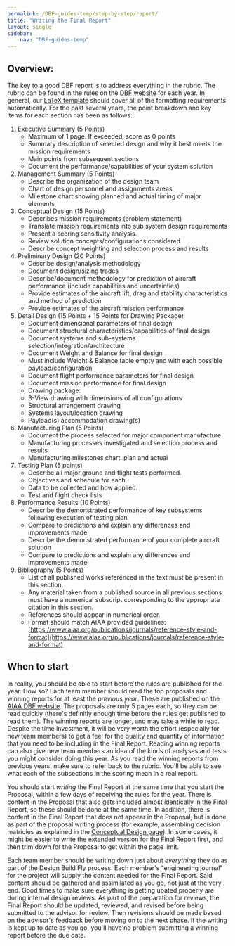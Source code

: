 ```yaml
---
permalink: /DBF-guides-temp/step-by-step/report/
title: "Writing the Final Report"
layout: single
sidebar:
    nav: "DBF-guides-temp"
---
```



## Overview:

The key to a good DBF report is to address everything in the rubric.  The rubric can be found in the rules on the [DBF website](https://www.aiaa.org/dbf/competition-information/rules-resources) for each year.  In general, our [LaTeX template](https://github.com/BYU-Aeronautics-Club/DBF/blob/master/reports/template/designreport/reporttemplate.pdf) should cover all of the formatting requirements automatically.  For the past several years, the point breakdown and key items for each section has been as follows:

1. Executive Summary (5 Points)
   - Maximum of 1 page. If exceeded, score as 0 points
   - Summary description of selected design and why it best meets the mission requirements
   - Main points from subsequent sections
   - Document the performance/capabilities of your system solution
2. Management Summary (5 Points)
   - Describe the organization of the design team
   - Chart of design personnel and assignments areas
   - Milestone chart showing planned and actual timing of major elements
3. Conceptual Design (15 Points)
   - Describes mission requirements (problem statement)
   - Translate mission requirements into sub system design requirements
   - Present a scoring sensitivity analysis.
   - Review solution concepts/configurations considered
   - Describe concept weighting and selection process and results
4. Preliminary Design (20 Points)
   - Describe design/analysis methodology
   - Document design/sizing trades
   - Describe/document methodology for prediction of aircraft performance
(include capabilities and uncertainties)
   - Provide estimates of the aircraft lift, drag and stability characteristics and method of prediction
   - Provide estimates of the aircraft mission performance
5. Detail Design (15 Points + 15 Points for Drawing Package)
   - Document dimensional parameters of final design
   - Document structural characteristics/capabilities of final design
   - Document systems and sub-systems selection/integration/architecture
   - Document Weight and Balance for final design
   - Must include Weight & Balance table empty and with each possible payload/configuration
   - Document flight performance parameters for final design
   - Document mission performance for final design
   - Drawing package:
   - 3-View drawing with dimensions of all configurations
   - Structural arrangement drawing
   - Systems layout/location drawing
   - Payload(s) accommodation drawing(s)
7. Manufacturing Plan (5 Points)
   - Document the process selected for major component manufacture
   - Manufacturing processes investigated and selection process and results
   - Manufacturing milestones chart: plan and actual
8. Testing Plan (5 points)
   - Describe all major ground and flight tests performed.
   - Objectives and schedule for each.
   - Data to be collected and how applied.
   - Test and flight check lists
9. Performance Results (10 Points)
   - Describe the demonstrated performance of key subsystems following execution of testing plan
   - Compare to predictions and explain any differences and improvements made
   - Describe the demonstrated performance of your complete aircraft solution
   - Compare to predictions and explain any differences and improvements made
10. Bibliography (5 Points)
    - List of all published works referenced in the text must be present in this section.
    - Any material taken from a published source in all previous sections must have a numerical subscript
corresponding to the appropriate citation in this section.
    - References should appear in numerical order.
    - Format should match AIAA provided guidelines: [https://www.aiaa.org/publications/journals/reference-style-and-format](https://www.aiaa.org/publications/journals/reference-style-and-format)

## When to start

In reality, you should be able to start before the rules are published for the year.  How so?  Each team member should read the top proposals and winning reports for at least the *previous year*.  These are published on the [AIAA DBF website](https://www.aiaa.org/dbf/previous-competitions). The proposals are only 5 pages each, so they can be read quickly (there's definitly enough time before the rules get published to read them).  The winning reports are longer, and may take a while to read. Despite the time investment, it will be very worth the effort (especially for new team members) to get a feel for the quality and quantity of information that you need to be including in the Final Report.  Reading winning reports can also give new team members an idea of the kinds of analyses and tests you might consider doing this year.  As you read the winning reports from previous years, make sure to refer back to the rubric.  You'll be able to see what each of the subsections in the scoring mean in a real report.

You should start *writing* the Final Report at the same time that you start the Proposal, within a few days of receiving the rules for the year.  There is content in the Proposal that also gets included almost identically in the Final Report, so these should be done at the same time.  In addition, there is content in the Final Report that does not appear in the Proposal, but is done as part of the proposal writing process (for example, assembling decision matricies as explained in the [Conceptual Design page](../how-to/conceptualdesign.md)). In some cases, it might be easier to write the extended version for the Final Report first, and then trim down for the Proposal to get within the page limit.

Each team member should be writing down just about *everything* they do as part of the Design Build Fly process.  Each member's "engineering journal" for the project will supply the content needed for the Final Report.  Said content should be gathered and assimilated as you go, not just at the very end.  Good times to make sure everything is getting upated properly are during internal design reviews.  As part of the preparation for reviews, the Final Report should be updated, reviewed, and revised before being submitted to the advisor for review.  Then revisions should be made based on the advisor's feedback before moving on to the next phase. If the writing is kept up to date as you go, you'll have no problem submitting a winning report before the due date.



